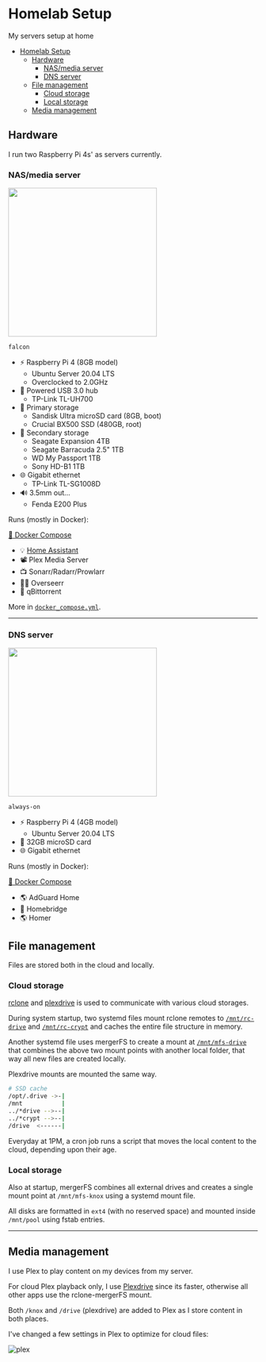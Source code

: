 <!-- markdownlint-disable MD033 -->
# Homelab Setup

My servers setup at home

- [Homelab Setup](#homelab-setup)
  - [Hardware](#hardware)
    - [NAS/media server](#nasmedia-server)
    - [DNS server](#dns-server)
  - [File management](#file-management)
    - [Cloud storage](#cloud-storage)
    - [Local storage](#local-storage)
  - [Media management](#media-management)

## Hardware

I run two Raspberry Pi 4s' as servers currently.

### NAS/media server

<img src="https://user-images.githubusercontent.com/19761269/99898364-ea3dd680-2cc6-11eb-9216-89c2240ed0af.png" width="300">

`falcon`

- ⚡ Raspberry Pi 4 (8GB model)
  - Ubuntu Server 20.04 LTS
  - Overclocked to 2.0GHz
- 🔌 Powered USB 3.0 hub
  - TP-Link TL-UH700
- 📼 Primary storage
  - Sandisk Ultra microSD card (8GB, boot)
  - Crucial BX500 SSD (480GB, root)
- 📀 Secondary storage
  - Seagate Expansion 4TB
  - Seagate Barracuda 2.5" 1TB
  - WD My Passport 1TB
  - Sony HD-B1 1TB
- 🌐 Gigabit ethernet
  - TP-Link TL-SG1008D
- 🔊 3.5mm out...
  - Fenda E200 Plus

Runs (mostly in Docker):

[🔗 Docker Compose](./compose/falcon.yml)

- 💡 [Home Assistant](https://github.com/agneevx/my-ha-setup)
- 📽 Plex Media Server
- 📺 Sonarr/Radarr/Prowlarr
- 🙋‍♂️ Overseerr
- 🧲 qBittorrent

More in [`docker_compose.yml`](./docker-compose.yml).

---

### DNS server

<img src="https://www.raspberrypi.org/homepage-9df4b/static/raspberry-pi-os-32bit-3697e93ad6828805810ffa5f4651423c.jpg" width="300">

`always-on`

- ⚡ Raspberry Pi 4 (4GB model)
  - Ubuntu Server 20.04 LTS
- 📼 32GB microSD card
- 🌐 Gigabit ethernet

Runs (mostly in Docker):

[🔗 Docker Compose](./compose/always-on.yml)

- 🌎 AdGuard Home
- 📱 Homebridge
- 🌎 Homer

## File management

Files are stored both in the cloud and locally.

### Cloud storage

[rclone](https://github.com/rclone/rclone) and [plexdrive](https://github.com/plexdrive/plexdrive) is used to communicate with various cloud storages.

During system startup, two systemd files mount rclone remotes to [`/mnt/rc-drive`](./systemd/rc-drive.service) and [`/mnt/rc-crypt`](./systemd/rc-crypt.service) and caches the entire file structure in memory.

Another systemd file uses mergerFS to create a mount at [`/mnt/mfs-drive`](./systemd/mfs-drive.service) that combines the above two mount points with another local folder, that way all new files are created locally.

Plexdrive mounts are mounted the same way.

```bash
# SSD cache
/opt/.drive ->-|
/mnt           |
../*drive -->--|
../*crypt -->--|
/drive  <------|
```

Everyday at 1PM, a cron job runs a script that moves the local content to the cloud, depending upon their age.

### Local storage

Also at startup, mergerFS combines all external drives and creates a single mount point at `/mnt/mfs-knox` using a systemd mount file.

All disks are formatted in `ext4` (with no reserved space) and mounted inside `/mnt/pool` using fstab entries.

---

## Media management

I use Plex to play content on my devices from my server.

For cloud Plex playback only, I use [Plexdrive](./systemd/mfs-plexdrive.service) since its faster, otherwise all other apps use the rclone-mergerFS mount.

Both `/knox` and `/drive` (plexdrive) are added to Plex as I store content in both places.

I've changed a few settings in Plex to optimize for cloud files:

![plex](https://user-images.githubusercontent.com/19761269/99898814-68e84300-2cca-11eb-895b-e5b800eb9440.png "Plex library configuration")
